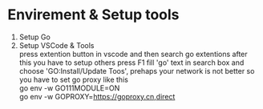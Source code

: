 # Envirement & Setup tools
1. Setup Go
1. Setup VSCode & Tools  
   press extention button in vscode and then search go extentions after this you have to setup others press F1 fill 'go' text in search box and choose 'GO:Install/Update Toos', prehaps your network is not better so you have to set go proxy like this  
   go env -w GO111MODULE=ON  
   go env -w GOPROXY=https://goproxy.cn,direct  
